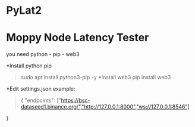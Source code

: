 # PyLat2

# Moppy Node Latency Tester
you need python - pip - web3

*Install python pip
>sudo apt install python3-pip -y
*Install web3
>pip install web3

*Edit settings.json example:
>{
    "endpoints": ["https://bsc-dataseed1.binance.org/","http://127.0.0.1:8000","ws://127.0.0.1:8546"]

}



